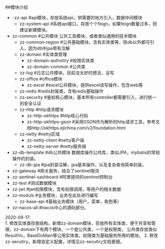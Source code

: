 ##模块介绍
+ -zz-api #api模块，存放系统api，供需要的地方引入，数据中间模块
    + zz-system-api #系统api接口，存放个个feign，如果feign数量过多，则建议新建模块。
+ zz-common #公共模块 公共工具模块，或者类似通用的技术模块
    + zz-common-region #公共基础模块，含有实体类等，除db以外都可引入，因为db中jpa带有注解
    + zz-domain #实体类管理
        + zz-domain-authotiry #权限实体类
        + zz-domain-common #公共类
    + zz-log #日志公共模块，目前没太好的想法，没写
    + zz-office #office模块
        + zz-excel #excel公共模块，提供excel读写操作，包含web等
    + zz-redis #redis封装类，含有redis基础操作
    + zz-security #鉴权核心模块，基本所有controller都需要引入，进行统一的安全认证
    + zz-http #http请求模块
        + zz-http-okhttps #http核心代码
        + zz-http-okhttps-gson #采用GSON作为解析的http请求工具，参考文档http://okhttps.ejlchina.com/v2/foundation.html   
    + zz-netty #netty区域
        + zz-netty-client #netty客户端
        + zz-netty-server #netty服务端
+ zz-db-template #db公共模块 数据库操作公共库，类似JPA，mybatis的常规操作的封装。
    + zz-db-jpa #jpa封装注解，jpa基本操作，以及复杂查询简单封装，
+ zz-gateway #网关服务，结合了sentinel限流
+ zz-sentinel-sashboard #阿里提供的sentinel控制台
+ zz-test #测试数据模块
+ zz-jwt #jwt权限模块，含有权限调用，等用户的相关数据
+ zz-moduls #业务模块，业务在此处进行编写
    + zz-base-api #基础业务模块（用户，菜单，角色等）
+ zz-nacos-all #nacos中心的源码部分。


2020-09-17:  
    1. 修改实体类存放结构，新增zz-domain模块，存放所有实体类，便于共享和管理，zz-domain下有两个模块，一个是公共类，一个是权限类，
       公共类存放类似ResultVo，BaseDoMain等公用实体类，权限类为基础服务所用的模块。
    2. 修改zz-secutiry，新增自定义配置，详情见zz-secutiry文档更细。
